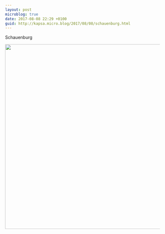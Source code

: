 ```yaml
---
layout: post
microblog: true
date: 2017-08-08 22:29 +0100
guid: http://kapsa.micro.blog/2017/08/08/schauenburg.html
---
```

Schauenburg

<img src="http://blog.jeankapsa.com/uploads/2017/d4f5f05b8b.jpg" width="600" height="600" style="height: auto" />
